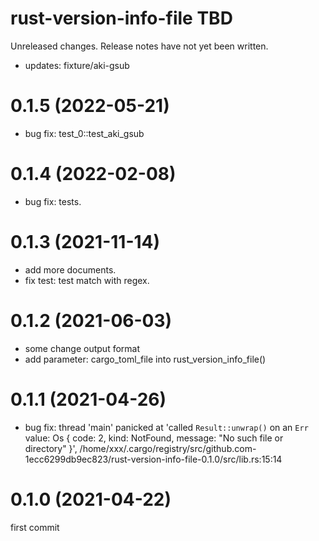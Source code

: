 rust-version-info-file TBD
===
Unreleased changes. Release notes have not yet been written.

* updates: fixture/aki-gsub

0.1.5 (2022-05-21)
=====

* bug fix: test_0::test_aki_gsub

0.1.4 (2022-02-08)
=====

* bug fix: tests.

0.1.3 (2021-11-14)
=====

* add more documents.
* fix test: test match with regex.

0.1.2 (2021-06-03)
=====

* some change output format
* add parameter: cargo_toml_file into rust_version_info_file()

0.1.1 (2021-04-26)
=====

* bug fix: thread 'main' panicked at 'called `Result::unwrap()` on an `Err` value: Os { code: 2, kind: NotFound, message: "No such file or directory" }', /home/xxx/.cargo/registry/src/github.com-1ecc6299db9ec823/rust-version-info-file-0.1.0/src/lib.rs:15:14

0.1.0 (2021-04-22)
=====
first commit
